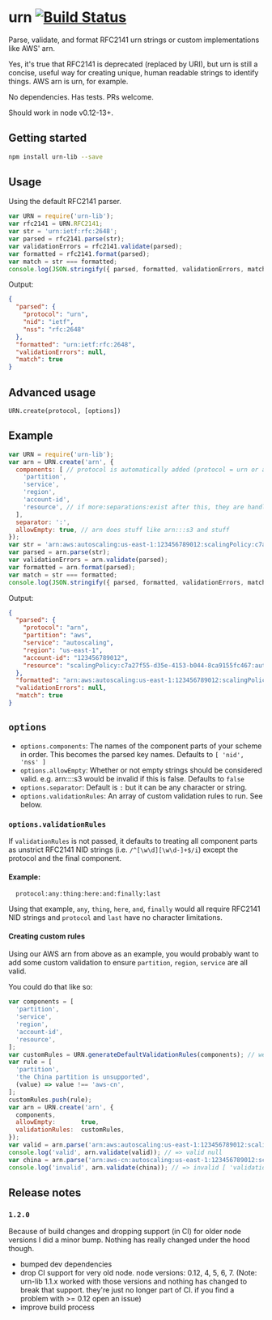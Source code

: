 # urn [![Build Status](https://travis-ci.org/cmawhorter/urn-lib.svg?branch=master)](http://travis-ci.org/cmawhorter/urn-lib)

Parse, validate, and format RFC2141 urn strings or custom implementations like AWS' arn.

Yes, it's true that RFC2141 is deprecated (replaced by URI), but urn is still a concise, useful way for creating unique, human readable strings to identify things.  AWS arn is urn, for example.

No dependencies.  Has tests.  PRs welcome.

Should work in node v0.12-13+.

## Getting started

```sh
npm install urn-lib --save
```

## Usage

Using the default RFC2141 parser.

```js
var URN = require('urn-lib');
var rfc2141 = URN.RFC2141;
var str = 'urn:ietf:rfc:2648';
var parsed = rfc2141.parse(str);
var validationErrors = rfc2141.validate(parsed);
var formatted = rfc2141.format(parsed);
var match = str === formatted;
console.log(JSON.stringify({ parsed, formatted, validationErrors, match }, null, 2));
```

Output:

```json
{
  "parsed": {
    "protocol": "urn",
    "nid": "ietf",
    "nss": "rfc:2648"
  },
  "formatted": "urn:ietf:rfc:2648",
  "validationErrors": null,
  "match": true
}
```

## Advanced usage

`URN.create(protocol, [options])`

## Example

```js
var URN = require('urn-lib');
var arn = URN.create('arn', {
  components: [ // protocol is automatically added (protocol = urn or arn or whatever)
    'partition',
    'service',
    'region',
    'account-id',
    'resource', // if more:separations:exist after this, they are handled properly
  ],
  separator: ':',
  allowEmpty: true, // arn does stuff like arn:::s3 and stuff
});
var str = 'arn:aws:autoscaling:us-east-1:123456789012:scalingPolicy:c7a27f55-d35e-4153-b044-8ca9155fc467:autoScalingGroupName/my-test-asg1:policyName/my-scaleout-policy';
var parsed = arn.parse(str);
var validationErrors = arn.validate(parsed);
var formatted = arn.format(parsed);
var match = str === formatted;
console.log(JSON.stringify({ parsed, formatted, validationErrors, match }, null, 2));
```

Output:

```json
{
  "parsed": {
    "protocol": "arn",
    "partition": "aws",
    "service": "autoscaling",
    "region": "us-east-1",
    "account-id": "123456789012",
    "resource": "scalingPolicy:c7a27f55-d35e-4153-b044-8ca9155fc467:autoScalingGroupName/my-test-asg1:policyName/my-scaleout-policy"
  },
  "formatted": "arn:aws:autoscaling:us-east-1:123456789012:scalingPolicy:c7a27f55-d35e-4153-b044-8ca9155fc467:autoScalingGroupName/my-test-asg1:policyName/my-scaleout-policy",
  "validationErrors": null,
  "match": true
}
```

## `options`

- `options.components`: The names of the component parts of your scheme in order.  This becomes the parsed key names.  Defaults to `[ 'nid', 'nss' ]`
- `options.allowEmpty`: Whether or not empty strings should be considered valid.  e.g. arn::::s3 would be invalid if this is false. Defaults to `false`
- `options.separator`: Default is `:` but it can be any character or string.
- `options.validationRules`: An array of custom validation rules to run.  See below.

### `options.validationRules`

If `validationRules` is not passed, it defaults to treating all component parts as unstrict RFC2141 NID strings (i.e. `/^[\w\d][\w\d-]+$/i`) except the protocol and the final component.

#### Example:

```
  protocol:any:thing:here:and:finally:last
```

Using that example, `any`, `thing`, `here`, `and`, `finally` would all require RFC2141 NID strings and `protocol` and `last` have no character limitations.

#### Creating custom rules

Using our AWS arn from above as an example, you would probably want to add some custom validation to ensure `partition`, `region`, `service` are all valid.

You could do that like so:

```js
var components = [
  'partition',
  'service',
  'region',
  'account-id',
  'resource',
];
var customRules = URN.generateDefaultValidationRules(components); // we want the default rules still (see above in this section)
var rule = [
  'partition',
  'the China partition is unsupported',
  (value) => value !== 'aws-cn',
];
customRules.push(rule);
var arn = URN.create('arn', {
  components,
  allowEmpty:       true,
  validationRules:  customRules,
});
var valid = arn.parse('arn:aws:autoscaling:us-east-1:123456789012:scalingPolicy:c7a27f55-d35e-4153-b044-8ca9155fc467:autoScalingGroupName/my-test-asg1:policyName/my-scaleout-policy');
console.log('valid', arn.validate(valid)); // => valid null
var china = arn.parse('arn:aws-cn:autoscaling:us-east-1:123456789012:scalingPolicy:c7a27f55-d35e-4153-b044-8ca9155fc467:autoScalingGroupName/my-test-asg1:policyName/my-scaleout-policy');
console.log('invalid', arn.validate(china)); // => invalid [ 'validation failed for partition: the China partition is unsupported' ]
```

## Release notes

### `1.2.0`

Because of build changes and dropping support (in CI) for older node versions I did a minor bump. Nothing has really changed under the hood though.

- bumped dev dependencies
- drop CI support for very old node. node versions: 0.12, 4, 5, 6, 7. (Note: urn-lib 1.1.x worked with those versions and nothing has changed to break that support. they're just no longer part of CI. if you find a problem with >= 0.12 open an issue)
- improve build process
